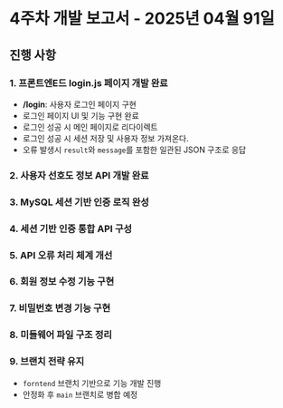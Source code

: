 # 4주차 개발 보고서 - 2025년 04월 91일

## 진행 사항

### 1. 프론트엔E드 login.js 페이지 개발 완료
- **/login**: 사용자 로그인 페이지 구현
- 로그인 페이지 UI 및 기능 구현 완료
- 로그인 성공 시 메인 페이지로 리다이렉트
- 로그인 성공 시 세션 저장 및 사용자 정보 가져온다.
- 오류 발생시 `result`와 `message`를 포함한 일관된 JSON 구조로 응답



### 2. 사용자 선호도 정보 API 개발 완료


### 3. MySQL 세션 기반 인증 로직 완성


### 4. 세션 기반 인증 통합 API 구성


### 5. API 오류 처리 체계 개선


### 6. 회원 정보 수정 기능 구현


### 7. 비밀번호 변경 기능 구현


### 8. 미들웨어 파일 구조 정리


### 9. 브랜치 전략 유지
- `forntend` 브랜치 기반으로 기능 개발 진행
- 안정화 후 `main` 브랜치로 병합 예정